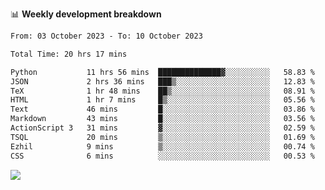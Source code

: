 📊 **Weekly development breakdown**
<!--START_SECTION:waka-->

```txt
From: 03 October 2023 - To: 10 October 2023

Total Time: 20 hrs 17 mins

Python           11 hrs 56 mins  ██████████████▓░░░░░░░░░░   58.83 %
JSON             2 hrs 36 mins   ███▒░░░░░░░░░░░░░░░░░░░░░   12.83 %
TeX              1 hr 48 mins    ██▒░░░░░░░░░░░░░░░░░░░░░░   08.91 %
HTML             1 hr 7 mins     █▒░░░░░░░░░░░░░░░░░░░░░░░   05.56 %
Text             46 mins         █░░░░░░░░░░░░░░░░░░░░░░░░   03.86 %
Markdown         43 mins         █░░░░░░░░░░░░░░░░░░░░░░░░   03.56 %
ActionScript 3   31 mins         ▓░░░░░░░░░░░░░░░░░░░░░░░░   02.59 %
TSQL             20 mins         ▒░░░░░░░░░░░░░░░░░░░░░░░░   01.69 %
Ezhil            9 mins          ▒░░░░░░░░░░░░░░░░░░░░░░░░   00.74 %
CSS              6 mins          ░░░░░░░░░░░░░░░░░░░░░░░░░   00.53 %
```

<!--END_SECTION:waka-->
![](https://komarev.com/ghpvc/?username=callanwu)
